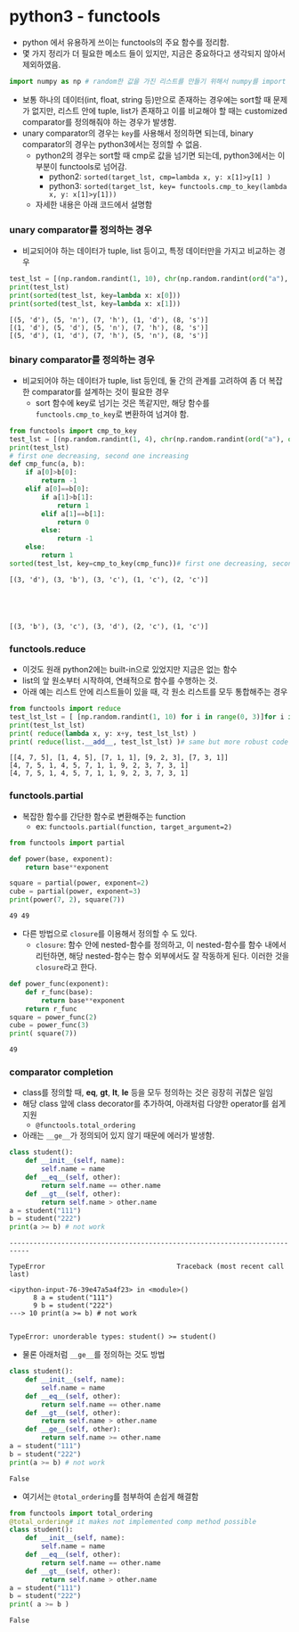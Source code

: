 
# python3 - functools
- python 에서 유용하게 쓰이는 functools의 주요 함수를 정리함. 
- 몇 가지 정리가 더 필요한 메소드 들이 있지만, 지금은 중요하다고 생각되지 않아서 제외하였음. 


```python
import numpy as np # random한 값을 가진 리스트를 만들기 위해서 numpy를 import 
```

- 보통 하나의 데이터(int, float, string 등)만으로 존재하는 경우에는 sort할 때 문제가 없지만, 리스트 안에 tuple, list가 존재하고 이를 비교해야 할 때는 customized comparator를 정의해줘야 하는 경우가 발생함. 
- unary comparator의 경우는 `key`를 사용해서 정의하면 되는데, binary comparator의 경우는 python3에서는 정의할 수 없음. 
    - python2의 경우는 sort할 때 cmp로 값을 넘기면 되는데, python3에서는 이 부분이 functools로 넘어감. 
        - python2: `sorted(target_lst, cmp=lambda x, y: x[1]>y[1] )`
        - python3: `sorted(target_lst, key= functools.cmp_to_key(lambda x, y: x[1]>y[1]))`
    - 자세한 내용은 아래 코드에서 설명함

### unary comparator를 정의하는 경우 
- 비교되어야 하는 데이터가 tuple, list 등이고, 특정 데이터만을 가지고 비교하는 경우


```python
test_lst = [(np.random.randint(1, 10), chr(np.random.randint(ord("a"), ord("z")))) for i in range(0, 5)]
print(test_lst)
print(sorted(test_lst, key=lambda x: x[0]))
print(sorted(test_lst, key=lambda x: x[1]))
```

    [(5, 'd'), (5, 'n'), (7, 'h'), (1, 'd'), (8, 's')]
    [(1, 'd'), (5, 'd'), (5, 'n'), (7, 'h'), (8, 's')]
    [(5, 'd'), (1, 'd'), (7, 'h'), (5, 'n'), (8, 's')]


### binary comparator를 정의하는 경우 
- 비교되어야 하는 데이터가 tuple, list 등인데, 둘 간의 관계를 고려하여 좀 더 복잡한 comparator를 설계하는 것이 필요한 경우
    - sort 함수에 key로 넘기는 것은 똑같지만, 해당 함수를 `functools.cmp_to_key`로 변환하여 넘겨야 함. 


```python
from functools import cmp_to_key
test_lst = [(np.random.randint(1, 4), chr(np.random.randint(ord("a"), ord("f")))) for i in range(0, 5)]
print(test_lst)
# first one decreasing, second one increasing
def cmp_func(a, b):
    if a[0]>b[0]:
        return -1
    elif a[0]==b[0]:
        if a[1]>b[1]:
            return 1
        elif a[1]==b[1]:
            return 0
        else:
            return -1
    else:
        return 1
sorted(test_lst, key=cmp_to_key(cmp_func))# first one decreasing, second one increasing
```

    [(3, 'd'), (3, 'b'), (3, 'c'), (1, 'c'), (2, 'c')]





    [(3, 'b'), (3, 'c'), (3, 'd'), (2, 'c'), (1, 'c')]



### functools.reduce
- 이것도 원래 python2에는 built-in으로 있었지만 지금은 없는 함수 
- list의 앞 원소부터 시작하여, 연쇄적으로 함수를 수행하는 것.
- 아래 예는 리스트 안에 리스트들이 있을 때, 각 원소 리스트를 모두 통합해주는 경우


```python
from functools import reduce
test_lst_lst = [ [np.random.randint(1, 10) for i in range(0, 3)]for i in range(0, 5)]
print(test_lst_lst)
print( reduce(lambda x, y: x+y, test_lst_lst) ) 
print( reduce(list.__add__, test_lst_lst) )# same but more robust code
```

    [[4, 7, 5], [1, 4, 5], [7, 1, 1], [9, 2, 3], [7, 3, 1]]
    [4, 7, 5, 1, 4, 5, 7, 1, 1, 9, 2, 3, 7, 3, 1]
    [4, 7, 5, 1, 4, 5, 7, 1, 1, 9, 2, 3, 7, 3, 1]


### functools.partial
- 복잡한 함수를 간단한 함수로 변환해주는 function
    - ex: `functools.partial(function, target_argument=2)`


```python
from functools import partial

def power(base, exponent):
    return base**exponent

square = partial(power, exponent=2)
cube = partial(power, exponent=3)
print(power(7, 2), square(7))
```

    49 49


- 다른 방법으로 `closure`를 이용해서 정의할 수 도 있다. 
    - `closure`: 함수 안에 nested-함수를 정의하고, 이 nested-함수를 함수 내에서 리턴하면, 해당 nested-함수는 함수 외부에서도 잘 작동하게 된다. 이러한 것을 `closure`라고 한다. 


```python
def power_func(exponent):
    def r_func(base):
        return base**exponent
    return r_func
square = power_func(2)
cube = power_func(3)
print( square(7))
```

    49


### comparator completion 
- class를 정의할 때, __eq__, __gt__, __lt__, __le__ 등을 모두 정의하는 것은 굉장히 귀찮은 일임
- 해당 class 앞에 class decorator를 추가하여, 아래처럼 다양한 operator를 쉽게 지원
    - `@functools.total_ordering`
- 아래는 `__ge__`가 정의되어 있지 않기 때문에 에러가 발생함. 


```python
class student():
    def __init__(self, name):
        self.name = name
    def __eq__(self, other):
        return self.name == other.name
    def __gt__(self, other):
        return self.name > other.name
a = student("111")
b = student("222")
print(a >= b) # not work 
```


    ---------------------------------------------------------------------------

    TypeError                                 Traceback (most recent call last)

    <ipython-input-76-39e47a5a4f23> in <module>()
          8 a = student("111")
          9 b = student("222")
    ---> 10 print(a >= b) # not work
    

    TypeError: unorderable types: student() >= student()


- 물론 아래처럼 `__ge__`를 정의하는 것도 방법


```python
class student():
    def __init__(self, name):
        self.name = name
    def __eq__(self, other):
        return self.name == other.name
    def __gt__(self, other):
        return self.name > other.name
    def __ge__(self, other):
        return self.name >= other.name
a = student("111")
b = student("222")
print(a >= b) # not work 
```

    False


- 여기서는 `@total_ordering`를 첨부하여 손쉽게 해결함


```python
from functools import total_ordering
@total_ordering# it makes not implemented comp method possible
class student():
    def __init__(self, name):
        self.name = name
    def __eq__(self, other):
        return self.name == other.name
    def __gt__(self, other):
        return self.name > other.name
a = student("111")
b = student("222")
print( a >= b )
```

    False

